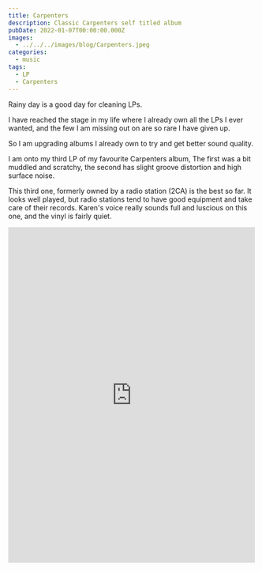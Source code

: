 ```yaml
---
title: Carpenters
description: Classic Carpenters self titled album
pubDate: 2022-01-07T00:00:00.000Z
images:
  - ../../../images/blog/Carpenters.jpeg
categories:
  - music
tags:
  - LP
  - Carpenters
---
```


Rainy day is a good day for cleaning LPs.

I have reached the stage in my life where I already own all the LPs I ever wanted, and the few I am missing out on are so rare I have given up.

So I am upgrading albums I already own to try and get better sound quality.

I am onto my third LP of my favourite Carpenters album, The first was a bit muddled and scratchy, the second has slight groove distortion and high surface noise.

This third one, formerly owned by a radio station (2CA) is the best so far. It looks well played, but radio stations tend to have good equipment and take care of their records. Karen's voice really sounds full and luscious on this one, and the vinyl is fairly quiet.

<iframe src="https://www.facebook.com/plugins/post.php?href=https%3A%2F%2Fwww.facebook.com%2Fchris1.tham%2Fposts%2Fpfbid02rT7Nz3GrTsjTw6MEkF2TCK22UEVXKrwZGStV4shJUANpSmbyaDjj4kETnBVzrxZel&show_text=true&width=500" width="500" height="679" style="border:none;overflow:hidden" scrolling="no" frameborder="0" allowfullscreen="true" allow="autoplay; clipboard-write; encrypted-media; picture-in-picture; web-share"></iframe>
